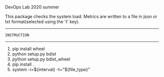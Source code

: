 DevOps Lab 2020 summer

This package checks the system load. Metrics are written to a file in json or txt format(selected using the 't' key).

----------------------------
	INSTRUCTION
----------------------------

1) pip install wheel
2) python setup.py bdist
3) python setup.py bdist_wheel
4) pip install .
5) system -i=${interval} -t="${file_type}"

